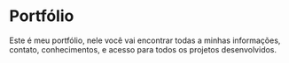 # Portfólio
Este é meu portfólio, nele você vai encontrar todas a minhas informações, contato, conhecimentos, e acesso para todos os projetos desenvolvidos.
